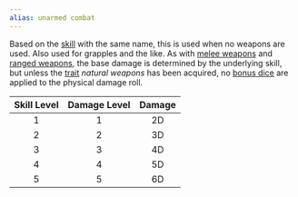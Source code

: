 ```yaml
---
alias: unarmed combat
---
```

   
Based on the [skill](../Skills/Skills.md) with the same name, this is used when no weapons are used. Also used for grapples and the like. As with [melee weapons](../Arms%20%26%20Armour/Melee%20Weapons.md) and [ranged weapons](../Arms%20%26%20Armour/Ranged%20Weapons.md), the base damage is determined by the underlying skill, but unless the [trait](../Character%20Options/Traits.md) _natural weapons_ has been acquired, no [bonus dice](../Rolling%20Dice/Bonus%20Dice.md) are applied to the physical damage roll.   
   
| Skill Level | Damage Level | Damage |   
|:-----------:|:------------:|:------:|   
|      1      |      1       |   2D   |   
|      2      |      2       |   3D   |   
|      3      |      3       |   4D   |   
|      4      |      4       |   5D   |   
|      5      |      5       |   6D   |